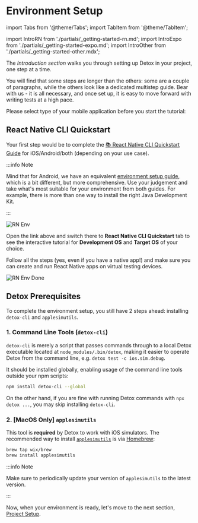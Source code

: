 # Environment Setup

import Tabs from '@theme/Tabs';
import TabItem from '@theme/TabItem';

import IntroRN from './partials/_getting-started-rn.md';
import IntroExpo from './partials/_getting-started-expo.md';
import IntroOther from './partials/_getting-started-other.mdx';

The _Introduction section_ walks you through setting up Detox in your project, one step at a time.

You will find that some steps are longer than the others: some are a couple of paragraphs, while the others look like a dedicated multistep guide.
Bear with us - it is all necessary, and once set up, it is easy to move forward with writing tests at a high pace.

Please select type of your mobile application before you start the tutorial:

<Tabs groupId="appType">
    <TabItem value="start-rn" label="React Native" default>
        <IntroRN />
    </TabItem>
    <TabItem value="start-expo" label="Expo">
        <IntroExpo />
    </TabItem>
    <TabItem value="start-other" label="Other">
        <IntroOther />
    </TabItem>
</Tabs>

## React Native CLI Quickstart

Your first step would be to complete the
[📚 React Native CLI Quickstart Guide](https://reactnative.dev/docs/next/environment-setup) for iOS/Android/both (depending
on your use case).

:::info Note

Mind that for Android, we have an equivalent [environment setup guide](../guide/android-dev-env.md), which is a bit different,
but more comprehensive. Use your judgement and take what's most suitable for your environment from both guides. For
example, there is more than one way to install the right Java Development Kit.

:::

![RN Env](../img/rn-env.png)

<p>
    Open the link above and switch there to <b>React Native CLI Quickstart</b> tab to see
    the interactive tutorial for <b>Development OS</b> and <b>Target OS</b> of your choice.
</p>

<p>
    Follow all
    the steps <span style={{color: 'red'}}>(yes, even if you have a native app!)</span> and
    make sure you can create and run React Native apps on virtual testing devices.
</p>

![RN Env Done](../img/rn-env-done.png)

## Detox Prerequisites

To complete the environment setup, you still have 2 steps ahead: installing `detox-cli` and `applesimutils`.

### 1. Command Line Tools (`detox-cli`)

`detox-cli` is merely a script that passes commands through to
a local Detox executable located at `node_modules/.bin/detox`,
making it easier to operate Detox from the command line, e.g. `detox test -c ios.sim.debug`.

It should be installed globally, enabling usage of the command line tools outside your npm scripts:

```bash
npm install detox-cli --global
```

On the other hand, if you are fine with running Detox commands with `npx detox ...`, you may skip installing `detox-cli`.

### 2. [MacOS Only] `applesimutils`

This tool is **required** by Detox to work with iOS simulators. The recommended way to install
[`applesimutils`](https://github.com/wix/AppleSimulatorUtils) is via [Homebrew](https://brew.sh):

```bash
brew tap wix/brew
brew install applesimutils
```

:::info Note

Make sure to periodically update your version of `applesimutils` to the latest version.

:::

Now, when your environment is ready, let's move to the next section, [Project Setup](project-setup.mdx).
